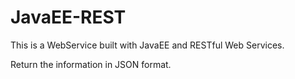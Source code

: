 # JavaEE-REST
This is a WebService built with JavaEE and RESTful Web Services.

Return the information in JSON format.

